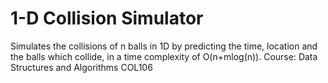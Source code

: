 # 1-D Collision Simulator
Simulates the collisions of n balls in 1D by predicting the time, location and
the balls which collide, in a time complexity of O(n+mlog(n)).
Course: Data Structures and Algorithms COL106
